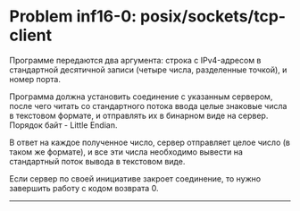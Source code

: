 **Problem inf16-0: posix/sockets/tcp-client**
=============================================

Программе передаются два аргумента: строка с IPv4-адресом в стандартной десятичной записи (четыре числа, разделенные точкой), и номер порта.

Программа должна установить соединение с указанным сервером, после чего читать со стандартного потока ввода целые знаковые числа в текстовом формате, и отправлять их в бинарном виде на сервер. Порядок байт - Little Endian.

В ответ на каждое полученное число, сервер отправляет целое число (в таком же формате), и все эти числа необходимо вывести на стандартный поток вывода в текстовом виде.

Если сервер по своей инициативе закроет соединение, то нужно завершить работу с кодом возврата 0.

***
